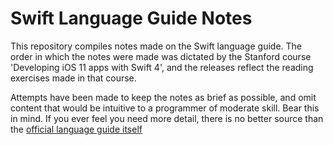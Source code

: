 # Swift Language Guide Notes

This repository compiles notes made on the Swift language guide. The order in which the notes were made was dictated by the Stanford course 'Developing iOS 11 apps with Swift 4', and the releases reflect the reading exercises made in that course.

Attempts have been made to keep the notes as brief as possible, and omit content that would be intuitive to a programmer of moderate skill. Bear this in mind. If you ever feel you need more detail, there is no better source than the [official language guide itself](https://developer.apple.com/library/content/documentation/Swift/Conceptual/Swift_Programming_Language/TheBasics.html#//apple_ref/doc/uid/TP40014097-CH5-ID309)
